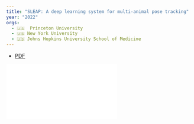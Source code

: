 ```yaml
---
title: "SLEAP: A deep learning system for multi-animal pose tracking"
year: "2022"
orgs:
  - 🇺🇸  Princeton University
  - 🇺🇸 New York University
  - 🇺🇸 Johns Hopkins University School of Medicine
---
```

- [PDF](img/s41592-022-01426-1.pdf)

![](img/s41592-022-01426-1.pdf)